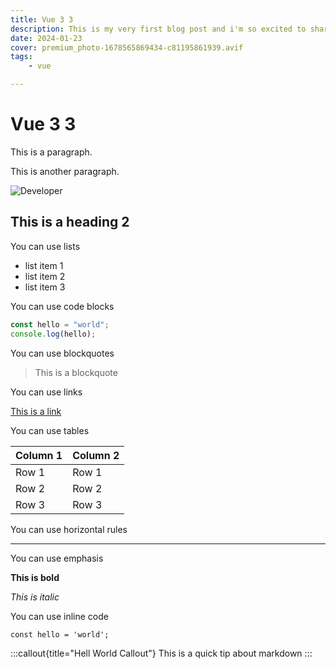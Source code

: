 ```yaml
---
title: Vue 3 3
description: This is my very first blog post and i'm so excited to share it!
date: 2024-01-23
cover: premium_photo-1678565869434-c81195861939.avif
tags: 
    - vue

---
```


# Vue 3 3

This is a paragraph.

This is another paragraph.

![Developer](/images/blog/photo-1604964432806-254d07c11f32.avif)


## This is a heading 2

You can use lists

- list item 1
- list item 2
- list item 3

You can use code blocks

```js
const hello = "world";
console.log(hello);
```

You can use blockquotes

> This is a blockquote

You can use links

[This is a link](https://www.google.com)


You can use tables

| Column 1 | Column 2 |
| -------- | -------- |
| Row 1    | Row 1    |
| Row 2    | Row 2    |
| Row 3    | Row 3    |


You can use horizontal rules

---

You can use emphasis

**This is bold**

_This is italic_

You can use inline code

`const hello = 'world';`


:::callout{title="Hell World Callout"}
This is a quick tip about markdown
:::